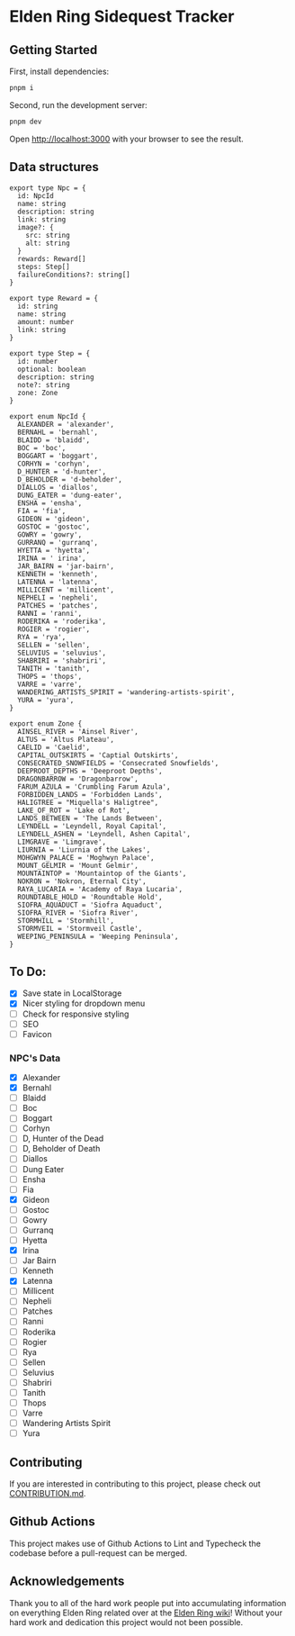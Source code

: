 # Elden Ring Sidequest Tracker

## Getting Started

First, install dependencies:

```bash
pnpm i
```

Second, run the development server:

```bash
pnpm dev
```

Open [http://localhost:3000](http://localhost:3000) with your browser to see the result.

## Data structures

```tsx
export type Npc = {
  id: NpcId
  name: string
  description: string
  link: string
  image?: {
    src: string
    alt: string
  }
  rewards: Reward[]
  steps: Step[]
  failureConditions?: string[]
}

export type Reward = {
  id: string
  name: string
  amount: number
  link: string
}

export type Step = {
  id: number
  optional: boolean
  description: string
  note?: string
  zone: Zone
}

export enum NpcId {
  ALEXANDER = 'alexander',
  BERNAHL = 'bernahl',
  BLAIDD = 'blaidd',
  BOC = 'boc',
  BOGGART = 'boggart',
  CORHYN = 'corhyn',
  D_HUNTER = 'd-hunter',
  D_BEHOLDER = 'd-beholder',
  DIALLOS = 'diallos',
  DUNG_EATER = 'dung-eater',
  ENSHA = 'ensha',
  FIA = 'fia',
  GIDEON = 'gideon',
  GOSTOC = 'gostoc',
  GOWRY = 'gowry',
  GURRANQ = 'gurranq',
  HYETTA = 'hyetta',
  IRINA = ' irina',
  JAR_BAIRN = 'jar-bairn',
  KENNETH = 'kenneth',
  LATENNA = 'latenna',
  MILLICENT = 'millicent',
  NEPHELI = 'nepheli',
  PATCHES = 'patches',
  RANNI = 'ranni',
  RODERIKA = 'roderika',
  ROGIER = 'rogier',
  RYA = 'rya',
  SELLEN = 'sellen',
  SELUVIUS = 'seluvius',
  SHABRIRI = 'shabriri',
  TANITH = 'tanith',
  THOPS = 'thops',
  VARRE = 'varre',
  WANDERING_ARTISTS_SPIRIT = 'wandering-artists-spirit',
  YURA = 'yura',
}

export enum Zone {
  AINSEL_RIVER = 'Ainsel River',
  ALTUS = 'Altus Plateau',
  CAELID = 'Caelid',
  CAPITAL_OUTSKIRTS = 'Captial Outskirts',
  CONSECRATED_SNOWFIELDS = 'Consecrated Snowfields',
  DEEPROOT_DEPTHS = 'Deeproot Depths',
  DRAGONBARROW = 'Dragonbarrow',
  FARUM_AZULA = 'Crumbling Farum Azula',
  FORBIDDEN_LANDS = 'Forbidden Lands',
  HALIGTREE = "Miquella's Haligtree",
  LAKE_OF_ROT = 'Lake of Rot',
  LANDS_BETWEEN = 'The Lands Between',
  LEYNDELL = 'Leyndell, Royal Capital',
  LEYNDELL_ASHEN = 'Leyndell, Ashen Capital',
  LIMGRAVE = 'Limgrave',
  LIURNIA = 'Liurnia of the Lakes',
  MOHGWYN_PALACE = 'Moghwyn Palace',
  MOUNT_GELMIR = 'Mount Gelmir',
  MOUNTAINTOP = 'Mountaintop of the Giants',
  NOKRON = 'Nokron, Eternal City',
  RAYA_LUCARIA = 'Academy of Raya Lucaria',
  ROUNDTABLE_HOLD = 'Roundtable Hold',
  SIOFRA_AQUADUCT = 'Siofra Aquaduct',
  SIOFRA_RIVER = 'Siofra River',
  STORMHILL = 'Stormhill',
  STORMVEIL = 'Stormveil Castle',
  WEEPING_PENINSULA = 'Weeping Peninsula',
}
```

## To Do:

- [x] Save state in LocalStorage
- [x] Nicer styling for dropdown menu
- [ ] Check for responsive styling
- [ ] SEO
- [ ] Favicon

### NPC's Data

- [x] Alexander
- [x] Bernahl
- [ ] Blaidd
- [ ] Boc
- [ ] Boggart
- [ ] Corhyn
- [ ] D, Hunter of the Dead
- [ ] D, Beholder of Death
- [ ] Diallos
- [ ] Dung Eater
- [ ] Ensha
- [ ] Fia
- [x] Gideon
- [ ] Gostoc
- [ ] Gowry
- [ ] Gurranq
- [ ] Hyetta
- [x] Irina
- [ ] Jar Bairn
- [ ] Kenneth
- [x] Latenna
- [ ] Millicent
- [ ] Nepheli
- [ ] Patches
- [ ] Ranni
- [ ] Roderika
- [ ] Rogier
- [ ] Rya
- [ ] Sellen
- [ ] Seluvius
- [ ] Shabriri
- [ ] Tanith
- [ ] Thops
- [ ] Varre
- [ ] Wandering Artists Spirit
- [ ] Yura

## Contributing

If you are interested in contributing to this project, please check out [CONTRIBUTION.md](https://github.com/mhogeveen/er-quest-tracker/blob/main/CONTRIBUTING.md).

## Github Actions

This project makes use of Github Actions to Lint and Typecheck the codebase before a pull-request can be merged.

## Acknowledgements

Thank you to all of the hard work people put into accumulating information on everything Elden Ring related over at the [Elden Ring wiki](https://eldenring.wiki.fextralife.com/Elden+Ring+Wiki)!
Without your hard work and dedication this project would not been possible.
